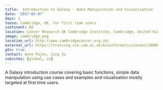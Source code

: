 ```yaml
---
title:  Introduction to Galaxy - Data Manipulation and Visualisation
date: '2017-03-07'
days: 1
tease: Cambridge, UK, for first time users 
continent: EU
location: Cancer Research UK Cambridge Institute, Cambridge, United Kingdom
image: cambridge.png
location_url: http://www.cambridgecancer.org.uk/
external_url: https://training.csx.cam.ac.uk/bioinformatics/event/2000038
gtn: true
contact: Anne Pajon, Jing Su
subsites: [global, us]
---
```

A Galaxy introduction course covering basic functions, simple data manipulation using use cases and examples and visualisation mostly targeted at first time users.
